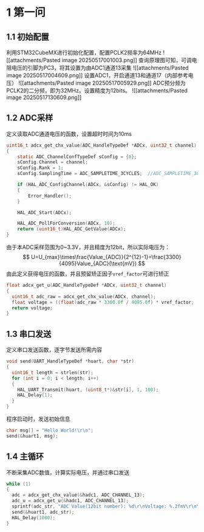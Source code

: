 # 1 第一问
## 1.1 初始配置
利用STM32CubeMX进行初始化配置，配置PCLK2频率为64MHz
![[attachments/Pasted image 20250517001003.png]]
查询原理图可知，可调电阻电压的引脚为PC3，将其设置为由ADC1通道13采集
![[attachments/Pasted image 20250517004609.png]]
设置ADC1，开启通道13和通道17（内部参考电压）
![[attachments/Pasted image 20250517005929.png]]
ADC预分频为PCLK2的二分频，即为32MHz。设置精度为12bits。
![[attachments/Pasted image 20250517130609.png]]
## 1.2 ADC采样
定义读取ADC通道电压的函数，设置超时时间为10ms
```c
uint16_t adcx_get_chx_value(ADC_HandleTypeDef *ADCx, uint32_t channel)
{
    static ADC_ChannelConfTypeDef sConfig = {0};
    sConfig.Channel = channel; 
    sConfig.Rank = 1;
    sConfig.SamplingTime = ADC_SAMPLETIME_3CYCLES;  //ADC_SAMPLETIME_3CYCLES;

    if (HAL_ADC_ConfigChannel(ADCx, &sConfig) != HAL_OK)
    {
        Error_Handler();
    }

    HAL_ADC_Start(ADCx);

    HAL_ADC_PollForConversion(ADCx, 10);
    return (uint16_t)HAL_ADC_GetValue(ADCx);
}
```
由于本ADC采样范围为0~3.3V，并且精度为12bit，所以实际电压为：
$$
U=U_{max}\times\frac{Value_{ADC}}{2^{12}-1}=\frac{3300}{4095}Value_{ADC}(\text{mV})
$$
由此定义获得电压的函数，并且预留矫正因子`vref_factor`可进行矫正
```c
float adcx_get_u(ADC_HandleTypeDef *ADCx, uint32_t channel)
{
  uint16_t adc_raw = adcx_get_chx_value(ADCx, channel);
  float voltage = ((float)adc_raw * 3300.0f / 4095.0f) * vref_factor;
  return voltage;
}
```
## 1.3 串口发送
定义串口发送函数，逐字节发送所需内容
```c
void send(UART_HandleTypeDef *huart, char *str)
{
  uint16_t length = strlen(str);
  for (int i = 0; i < length; i++)
  {
    HAL_UART_Transmit(huart, (uint8_t*)&str[i], 1, 100);
    HAL_Delay(1);
  }
}
```
程序启动时，发送初始信息
```c
char msg[] = "Hello World!\r\n";
send(&huart1, msg);
```
## 1.4 主循环
不断采集ADC数值，计算实际电压，并通过串口发送
```c
while (1)
{
  adc = adcx_get_chx_value(&hadc1, ADC_CHANNEL_13);
  adc_u = adcx_get_u(&hadc1, ADC_CHANNEL_13);
  sprintf(adc_str, "ADC Value(12bit number): %d\r\nVoltage: %.2fmV\r\n\n", adc, adc_u);
  send(&huart1, adc_str);
  HAL_Delay(1000);
}
```

